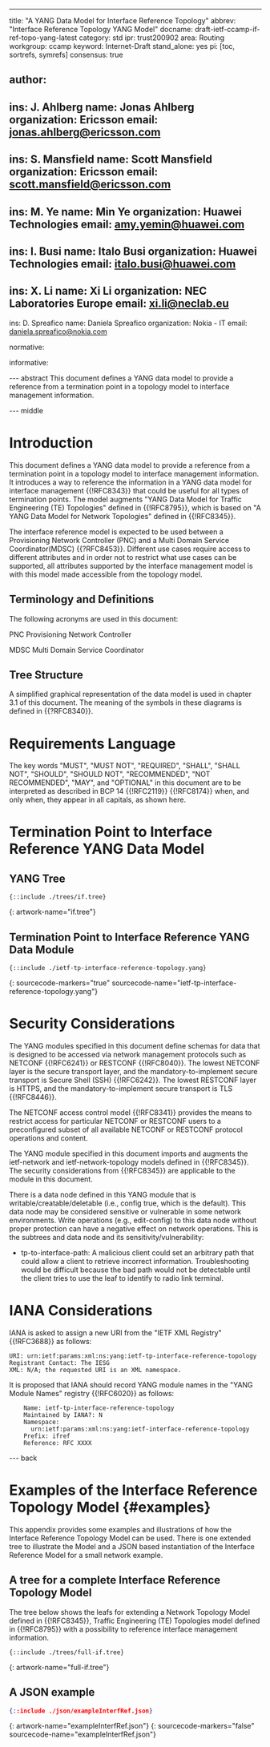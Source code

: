 ---
title: "A YANG Data Model for Interface Reference Topology"
abbrev: "Interface Reference Topology YANG Model"
docname: draft-ietf-ccamp-if-ref-topo-yang-latest
category: std
ipr: trust200902
area: Routing
workgroup: ccamp
keyword: Internet-Draft
stand_alone: yes
pi: [toc, sortrefs, symrefs]
consensus: true

author:
 -
   ins: J. Ahlberg
   name: Jonas Ahlberg
   organization: Ericsson
   email: jonas.ahlberg@ericsson.com
 -
   ins: S. Mansfield
   name: Scott Mansfield
   organization: Ericsson
   email: scott.mansfield@ericsson.com
 -
   ins: M. Ye
   name: Min Ye
   organization: Huawei Technologies
   email: amy.yemin@huawei.com
 -
   ins: I. Busi
   name: Italo Busi
   organization: Huawei Technologies
   email: italo.busi@huawei.com
 -
   ins: X. Li
   name: Xi Li
   organization: NEC Laboratories Europe
   email: xi.li@neclab.eu
 -
   ins: D. Spreafico
   name: Daniela Spreafico
   organization: Nokia - IT
   email: daniela.spreafico@nokia.com

normative:

informative:

--- abstract
This document defines a YANG data model to provide a reference from a termination point in a topology model to interface management information.

--- middle

# Introduction

This document defines a YANG data model to provide a reference from a termination point in a topology model to interface management information.  It introduces a way to reference the information in a YANG data model for interface management {{!RFC8343}} that could be useful for all types of termination points.  The model augments "YANG Data Model for Traffic Engineering (TE) Topologies" defined in {{!RFC8795}}, which is based on "A YANG Data Model for Network Topologies" defined in {{!RFC8345}}.

The interface reference model is expected to be used between a Provisioning Network Controller (PNC) and a Multi Domain Service Coordinator(MDSC) {{?RFC8453}}.  Different use cases require access to different attributes and in order not to restrict what use cases can be supported, all attributes supported by the interface management model is with this model made accessible from the topology model.

## Terminology and Definitions
The following acronyms are used in this document:

PNC Provisioning Network Controller

MDSC Multi Domain Service Coordinator

## Tree Structure
A simplified graphical representation of the data model is used in chapter 3.1 of this document.  The meaning of the symbols in these diagrams is defined in {{?RFC8340}}.

# Requirements Language
The key words "MUST", "MUST NOT", "REQUIRED", "SHALL", "SHALL NOT", "SHOULD", "SHOULD NOT", "RECOMMENDED", "NOT RECOMMENDED", "MAY", and "OPTIONAL" in this document are to be interpreted as described in BCP 14 {{!RFC2119}} {{!RFC8174}} when, and only when, they appear in all capitals, as shown here.

# Termination Point to Interface Reference YANG Data Model

## YANG Tree
~~~~ yangtree
{::include ./trees/if.tree}
~~~~
{: artwork-name="if.tree"}

## Termination Point to Interface Reference YANG Data Module
~~~~ yang
{::include ./ietf-tp-interface-reference-topology.yang}
~~~~
{: sourcecode-markers="true" sourcecode-name="ietf-tp-interface-reference-topology.yang"}

# Security Considerations

   The YANG modules specified in this document define schemas for data
   that is designed to be accessed via network management protocols such
   as NETCONF {{!RFC6241}} or RESTCONF {{!RFC8040}}.  The lowest NETCONF layer
   is the secure transport layer, and the mandatory-to-implement secure
   transport is Secure Shell (SSH) {{!RFC6242}}.  The lowest RESTCONF layer
   is HTTPS, and the mandatory-to-implement secure transport is TLS
   {{!RFC8446}}.

   The NETCONF access control model {{!RFC8341}} provides the means to
   restrict access for particular NETCONF or RESTCONF users to a
   preconfigured subset of all available NETCONF or RESTCONF protocol
   operations and content.

   The YANG module specified in this document imports and augments the
   ietf-network and ietf-network-topology models defined in {{!RFC8345}}.
   The security considerations from {{!RFC8345}} are applicable to the
   module in this document.

   There is a data node defined in this YANG module that is
   writable/creatable/deletable (i.e., config true, which is the
   default).  This data node may be considered sensitive or vulnerable
   in some network environments.  Write operations (e.g., edit-config)
   to this data node without proper protection can have a negative
   effect on network operations.  This is the subtrees and data node
   and its sensitivity/vulnerability:

   -  tp-to-interface-path: A malicious client could set an arbitrary
      path that could allow a client to retrieve incorrect information.
      Troubleshooting would be difficult because the bad path would not
      be detectable until the client tries to use the leaf to identify
      to radio link terminal.

# IANA Considerations

   IANA is asked to assign a new URI from the "IETF XML Registry" {{!RFC3688}} as follows:

~~~~
URI: urn:ietf:params:xml:ns:yang:ietf-tp-interface-reference-topology
Registrant Contact: The IESG
XML: N/A; the requested URI is an XML namespace.
~~~~

   It is proposed that IANA should record YANG module names in the "YANG
   Module Names" registry {{!RFC6020}} as follows:

~~~~
    Name: ietf-tp-interface-reference-topology
    Maintained by IANA?: N
    Namespace:
      urn:ietf:params:xml:ns:yang:ietf-interface-reference-topology
    Prefix: ifref
    Reference: RFC XXXX
~~~~

--- back

# Examples of the Interface Reference Topology Model {#examples}

   This appendix provides some examples and illustrations of how the
   Interface Reference Topology Model can be used.  There is one
   extended tree to illustrate the Model and a JSON based instantiation
   of the Interface Reference Model for a small network example.

## A tree for a complete Interface Reference Topology Model

   The tree below shows the leafs for extending a Network Topology Model
   defined in {{!RFC8345}}, Traffic Engineering (TE) Topologies model
   defined in {{!RFC8795}} with a possibility to reference interface
   management information.

~~~~ yangtree
{::include ./trees/full-if.tree}
~~~~
{: artwork-name="full-if.tree"}

## A JSON example
~~~~ json
{::include ./json/exampleInterfRef.json}
~~~~
{: artwork-name="exampleInterfRef.json"}
{: sourcecode-markers="false" sourcecode-name="exampleInterfRef.json"}
